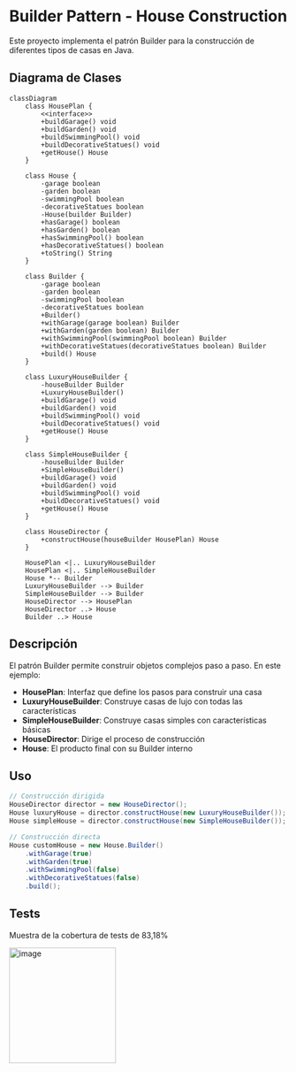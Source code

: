 # Builder Pattern - House Construction

Este proyecto implementa el patrón Builder para la construcción de diferentes tipos de casas en Java.

## Diagrama de Clases

```mermaid
classDiagram
    class HousePlan {
        <<interface>>
        +buildGarage() void
        +buildGarden() void
        +buildSwimmingPool() void
        +buildDecorativeStatues() void
        +getHouse() House
    }

    class House {
        -garage boolean
        -garden boolean
        -swimmingPool boolean
        -decorativeStatues boolean
        -House(builder Builder)
        +hasGarage() boolean
        +hasGarden() boolean
        +hasSwimmingPool() boolean
        +hasDecorativeStatues() boolean
        +toString() String
    }

    class Builder {
        -garage boolean
        -garden boolean
        -swimmingPool boolean
        -decorativeStatues boolean
        +Builder()
        +withGarage(garage boolean) Builder
        +withGarden(garden boolean) Builder
        +withSwimmingPool(swimmingPool boolean) Builder
        +withDecorativeStatues(decorativeStatues boolean) Builder
        +build() House
    }

    class LuxuryHouseBuilder {
        -houseBuilder Builder
        +LuxuryHouseBuilder()
        +buildGarage() void
        +buildGarden() void
        +buildSwimmingPool() void
        +buildDecorativeStatues() void
        +getHouse() House
    }

    class SimpleHouseBuilder {
        -houseBuilder Builder
        +SimpleHouseBuilder()
        +buildGarage() void
        +buildGarden() void
        +buildSwimmingPool() void
        +buildDecorativeStatues() void
        +getHouse() House
    }

    class HouseDirector {
        +constructHouse(houseBuilder HousePlan) House
    }

    HousePlan <|.. LuxuryHouseBuilder
    HousePlan <|.. SimpleHouseBuilder
    House *-- Builder
    LuxuryHouseBuilder --> Builder
    SimpleHouseBuilder --> Builder
    HouseDirector --> HousePlan
    HouseDirector ..> House
    Builder ..> House
```

## Descripción

El patrón Builder permite construir objetos complejos paso a paso. En este ejemplo:

- **HousePlan**: Interfaz que define los pasos para construir una casa
- **LuxuryHouseBuilder**: Construye casas de lujo con todas las características
- **SimpleHouseBuilder**: Construye casas simples con características básicas
- **HouseDirector**: Dirige el proceso de construcción
- **House**: El producto final con su Builder interno

## Uso

```java
// Construcción dirigida
HouseDirector director = new HouseDirector();
House luxuryHouse = director.constructHouse(new LuxuryHouseBuilder());
House simpleHouse = director.constructHouse(new SimpleHouseBuilder());

// Construcción directa
House customHouse = new House.Builder()
    .withGarage(true)
    .withGarden(true)
    .withSwimmingPool(false)
    .withDecorativeStatues(false)
    .build();
```

## Tests

Muestra de la cobertura de tests de 83,18%

<img width="193" height="209" alt="image" src="https://github.com/user-attachments/assets/b59ba44b-e334-4318-a9cc-639ee8b814c3" />
